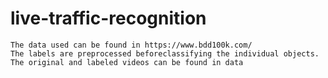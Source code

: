# live-traffic-recognition
```
The data used can be found in https://www.bdd100k.com/
The labels are preprocessed beforeclassifying the individual objects.
The original and labeled videos can be found in data
```
